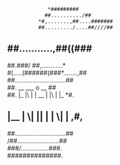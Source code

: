                  *######### 
                ##........../##   
              *#,.......,##....#######  
              ##........./....##////##
   ##          ##...........,##((###    
  ##.###/       ##,............*      
  #(.....(######(###*........,##      
 ##.............................##   
 ##.    __       ___ o       __  ##    
 ##.   |_  |\\ | | __ | |\\ | |_    *#.   
  ##   |__ | \\| |__| | | \\| |__   ,#,   
   ##.............................##    
    /##........................*##      
       ###/................*###.        
            ##############.        